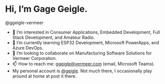 # Hi, I’m Gage Geigle.  
@ggeigle-vermeer
- 👀 I’m interested in Consumer Applications, Embedded Development, Full Stack Development, and Amateur Radio.
- 🌱 I’m currently learning ESP32 Development, Microsoft PowerApps, and Azure DevOps.
- 💞️ I’m looking to collaborate on Manufacturing Software Solutions for Vermeer Corporation.
- 📫 How to reach me: ggeigle@vermeer.com (email, Microsoft Teams).
- My personal account is [@geigle](https://github.com/Geigle). Not much there, I occasionally play around at home at post it there.

<!---
ggeigle-vermeer/ggeigle-vermeer is a ✨ special ✨ repository because its `README.md` (this file) appears on your GitHub profile.
You can click the Preview link to take a look at your changes.
--->
